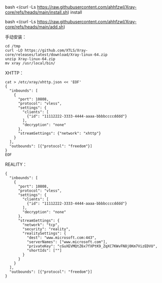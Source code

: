 bash <(curl -Ls https://raw.githubusercontent.com/ahhfzwl/Xray-core/refs/heads/main/install.sh) install

bash <(curl -Ls https://raw.githubusercontent.com/ahhfzwl/Xray-core/refs/heads/main/add.sh)

手动安装：
```
cd /tmp
curl -LO https://github.com/XTLS/Xray-core/releases/latest/download/Xray-linux-64.zip
unzip Xray-linux-64.zip
mv xray /usr/local/bin/

```
XHTTP：
```
cat > /etc/xray/xhttp.json << 'EOF'
{
  "inbounds": [
    {
      "port": 10808,
      "protocol": "vless",
      "settings": {
        "clients": [
          {"id": "11112222-3333-4444-aaaa-bbbbccccdddd"}
        ],
        "decryption": "none"
      },
      "streamSettings": {"network": "xhttp"}
    }
  ],
  "outbounds": [{"protocol": "freedom"}]
}
EOF

```
REALITY：
```
{
  "inbounds": [
    {
      "port": 10808,
      "protocol": "vless",
      "settings": {
        "clients": [
          {"id": "11112222-3333-4444-aaaa-bbbbccccdddd"}
        ],
        "decryption": "none"
      },
      "streamSettings": {
        "network": "tcp",
        "security": "reality",
        "realitySettings": {
          "dest": "www.microsoft.com:443",
          "serverNames": ["www.microsoft.com"],
          "privateKey": "cGuXEVMQtZ6x7fXPtK9_ZqXC7KWvFN8j0Km7VizEDVU",
          "shortIds": [""]
        }
      }
    }
  ],
  "outbounds": [{"protocol": "freedom"}]
}
```
